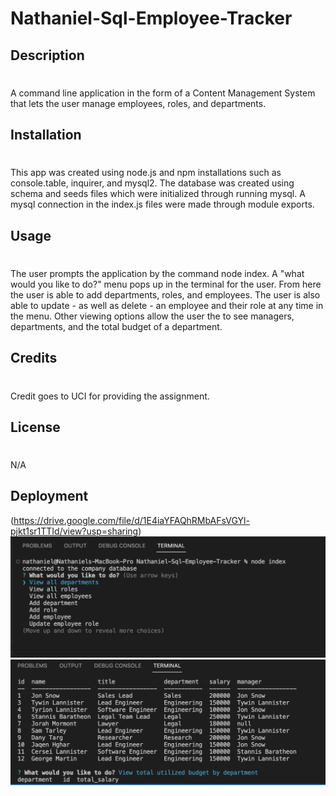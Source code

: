 # Nathaniel-Sql-Employee-Tracker
## Description
#
A command line application in the form of a Content Management System that lets the user manage employees, roles, and departments. 

## Installation 
#
This app was created using node.js and npm installations such as console.table, inquirer, and mysql2. The database was created using schema and seeds files which were initialized through running mysql. A mysql connection in the index.js files were made through module exports.

## Usage
#
The user prompts the application by the command node index. A "what would you like to do?" menu pops up in the terminal for the user. From here the user is able to add departments, roles, and employees. The user is also able to update - as well as delete - an employee and their role at any time in the menu. Other viewing options allow the user the to see managers, departments, and the total budget of a department. 

## Credits
#
Credit goes to UCI for providing the assignment. 

## License
#
N/A
## Deployment 
(https://drive.google.com/file/d/1E4iaYFAQhRMbAFsVGYl-pjkt1sr1TTId/view?usp=sharing)
![SiteImage](images/employeetrackerpic.png)
![SiteImage](images/employeetrackerpic2.png)
